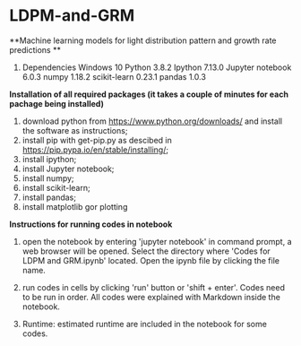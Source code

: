 # LDPM-and-GRM
**Machine learning models for light distribution pattern  and growth rate predictions ** 
1. Dependencies
Windows 10
Python 3.8.2
Ipython 7.13.0
Jupyter notebook 6.0.3
numpy 1.18.2
scikit-learn 0.23.1
pandas 1.0.3

**Installation of all required packages (it takes a couple of minutes for each pachage being installed)**
1) download python from https://www.python.org/downloads/ and install the software as instructions;
2) install pip with get-pip.py as descibed in https://pip.pypa.io/en/stable/installing/;
3) install ipython;
4) install Jupyter notebook;
5) install numpy;
6) install scikit-learn;
7) install pandas;
8) install matplotlib gor plotting

**Instructions for running codes in notebook**
1) open the notebook by entering 'jupyter notebook' in command prompt, a web browser will be opened. Select the directory where 'Codes for LDPM and GRM.ipynb' located. Open the ipynb file by clicking the file name.

2) run codes in cells by clicking 'run' button or 'shift + enter'. Codes need to be run in order. 
   All codes were explained with Markdown inside the notebook.

3) Runtime: estimated runtime are included in the notebook for some codes.

